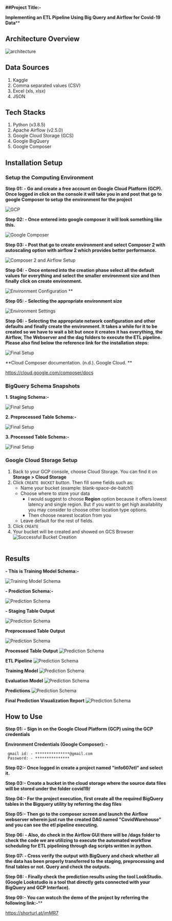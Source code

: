 **##Project Title:-**


**Implementing an ETL Pipeline Using Big Query and Airflow for Covid-19 Data****

## **Architecture Overview**
![architecture](results/system_architecture.jpg)

## **Data Sources**
1. Kaggle
2. Comma separated values (CSV)
3. Excel (xls, xlsx)
4. JSON

## **Tech Stacks**
1. Python (v3.8.5)
2. Apache Airflow (v2.5.0)
3. Google Cloud Storage (GCS)
4. Google BigQuery
5. Google Composer

## **Installation Setup**
### Setup the Computing Environment
**Step 01: - Go and create a free account on Google Cloud Platform (GCP). Once logged in click on the console it will take you in and post that go to google Composer to setup the environment for the project**

![GCP](results/step01.png)

**Step 02: - Once entered into google composer it will look something like this.**

![Google Composer](results/step02.png)

**Step 03: - Post that go to create environment and select Composer 2 with autoscaling option with airflow 2 which provides better performance.**

![Composer 2 and Airflow Setup](results/step03.png)


**Step 04: - Once entered into the creation phase select all the default values for everything and select the smaller environment size and then finally click on create environment.**

![Environment Configuration](results/step04.png)
**

**Step 05: - Selecting the appropriate environment size**

![Environment Settings](results/step05.png)


**Step 06: - Selecting the appropriate network configuration and other defaults and finally create the environment. It takes a while for it to be created so we have to wait a bit but once it creates it has everything, the Airflow, The Webserver and the dag folders to execute the ETL pipeline. Please also find below the reference link for the installation steps:**

![Final Setup](results/step06.png)

**Cloud Composer documentation. (n.d.). Google Cloud. **

https://cloud.google.com/composer/docs

### BigQuery Schema Snapshots

**1. Staging Schema:-**

 ![Final Setup](results/staging.png)

**2. Preprocessed Table Schema:-**

 ![Final Setup](results/preprocessed_table.png)

**3. Processed Table Schema:-**

 ![Final Setup](results/processed_table.png)

   ### Google Cloud Storage Setup
1. Back to your GCP console, choose Cloud Storage. You can find it on **Storage > Cloud Storage**
2. Click `CREATE BUCKET` button. Then fill some fields such as:
   - Name your bucket (example: blank-space-de-batch1)
   - Choose where to store your data
     - I would suggest to choose **Region** option because it offers lowest latency and single region. But if you want to get high availability you may consider to choose other location type options.
     - Then choose nearest location from you
   - Leave default for the rest of fields.
3. Click `CREATE`
4. Your bucket will be created and showed on GCS Browser
    ![Successful Bucket Creation](results/bucket.png)
<br><br>


## Results

**- This is Training Model Schema:-**

 ![Training Model Schema](results/training_schema.png)

**- Prediction Schema:-**

![Prediction Schema](results/prediction_schema.png)

**- Staging Table Output**

  ![Prediction Schema](results/staging_table_finalist.png)

**Preprocessed Table Output**

 ![Prediction Schema](results/preprocessed_output.png)

**Processed Table Output**
   ![Prediction Schema](results/processed_output.png)

**ETL Pipeline**
  ![Prediction Schema](results/etl_pipeline.png)

**Training Model**
![Prediction Schema](results/training_model.png)

**Evaluation Model**
![Prediction Schema](results/evaluation_model.png)

**Predictions**
![Prediction Schema](results/predictions_finalist.png)

**Final Prediction Visualization Report**
![Prediction Schema](results/final_prediction_report.png)


## How to Use
**Step 01: - Sign in on the Google Cloud Platform (GCP) using the GCP credentials**

**Environment Credentials (Google Composer): -**

     gmail id: - ***************@gmail.com
     Password: - ***************

**Step 02:- Once logged in create a project named "info607etl" and select it.**

**Step 03:- Create a bucket in the cloud storage where the source data files will be stored under the folder covid19/**


**Step 04:- For the project execution, first create all the required BigQuery tables in the Bigquery utility by referring the dag files**


**Step 05:- Then go to the composer screen and launch the Airflow webserver wherein just run the created DAG named "CovidWarehouse" and you can see the etl pipeline executing.**

**Step 06: - Also, do check in the Airflow GUI there will be /dags folder to check the code we are utilizing to execute the automated workflow scheduling for ETL pipelining through dag scripts written in python.**

**Step 07: - Cross verify the output with BigQuery and check whether all the data has been properly transferred to the staging, preprocessing and final tables or not. Query and check the outputs.**


**Step 08: - Finally check the prediction results using the tool LookStudio. (Google Lookstudio is a tool that directly gets connected with your BigQuery and GCP Interface).**

**Step 09:- You can watcch the demo of the project by referring the following link:-****

https://shorturl.at/imMR7



 
